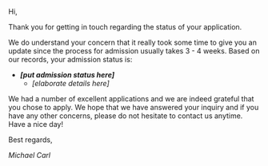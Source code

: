 Hi,

Thank you for getting in touch regarding the status of your application. 

We do understand your concern that it really took some time to give you an update since the process for admission usually takes 3 - 4 weeks. Based on our records, your admission status is:

- ***[put admission status here]***
  - *[elaborate details here]*

We had a number of excellent applications and we are indeed grateful that you chose to apply. We hope that we have answered your inquiry and if you have any other concerns, please do not hesitate to contact us anytime. Have a nice day! 

Best regards,

*Michael Carl*
